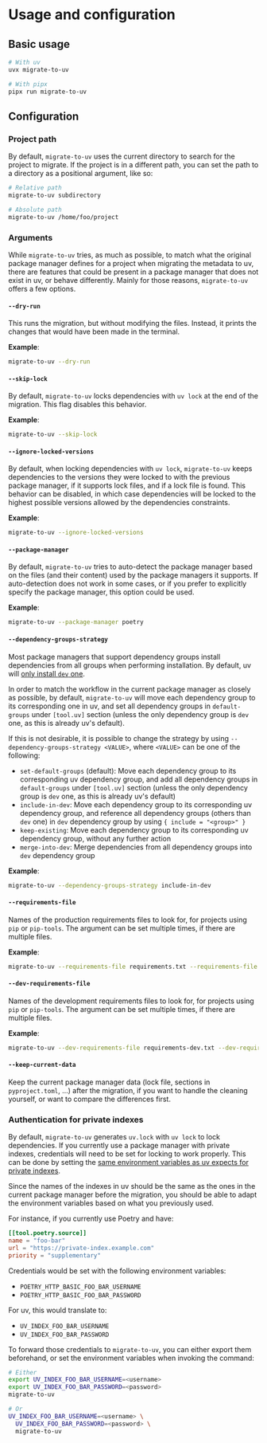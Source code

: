 # Usage and configuration

## Basic usage

```bash
# With uv
uvx migrate-to-uv

# With pipx
pipx run migrate-to-uv
```

## Configuration

### Project path

By default, `migrate-to-uv` uses the current directory to search for the project to migrate. If the project is in a
different path, you can set the path to a directory as a positional argument, like so:

```bash
# Relative path
migrate-to-uv subdirectory

# Absolute path
migrate-to-uv /home/foo/project
```

### Arguments

While `migrate-to-uv` tries, as much as possible, to match what the original package manager defines for a project
when migrating the metadata to uv, there are features that could be present in a package manager that does not exist in
uv, or behave differently. Mainly for those reasons, `migrate-to-uv` offers a few options.

#### `--dry-run`

This runs the migration, but without modifying the files. Instead, it prints the changes that would have been made in
the terminal.

**Example**:

```bash
migrate-to-uv --dry-run
```

#### `--skip-lock`

By default, `migrate-to-uv` locks dependencies with `uv lock` at the end of the migration. This flag disables this
behavior.

**Example**:

```bash
migrate-to-uv --skip-lock
```

#### `--ignore-locked-versions`

By default, when locking dependencies with `uv lock`, `migrate-to-uv` keeps dependencies to the versions they were
locked to with the previous package manager, if it supports lock files, and if a lock file is found. This behavior can
be disabled, in which case dependencies will be locked to the highest possible versions allowed by the dependencies
constraints.

**Example**:

```bash
migrate-to-uv --ignore-locked-versions
```

#### `--package-manager`

By default, `migrate-to-uv` tries to auto-detect the package manager based on the files (and their content) used by the
package managers it supports. If auto-detection does not work in some cases, or if you prefer to explicitly specify the
package manager, this option could be used.

**Example**:

```bash
migrate-to-uv --package-manager poetry
```

#### `--dependency-groups-strategy`

Most package managers that support dependency groups install dependencies from all groups when performing installation.
By default, uv will [only install `dev` one](https://docs.astral.sh/uv/concepts/projects/dependencies/#default-groups).

In order to match the workflow in the current package manager as closely as possible, by default, `migrate-to-uv` will
move each dependency group to its corresponding one in uv, and set all dependency groups in `default-groups` under
`[tool.uv]` section (unless the only dependency group is `dev` one, as this is already uv's default).

If this is not desirable, it is possible to change the strategy by using `--dependency-groups-strategy <VALUE>`, where
`<VALUE>` can be one of the following:

- `set-default-groups` (default): Move each dependency group to its corresponding uv dependency group, and add all
  dependency groups in `default-groups` under `[tool.uv]` section (unless the only dependency group is `dev` one, as
  this is already uv's default)
- `include-in-dev`:  Move each dependency group to its corresponding uv dependency group, and reference all dependency
  groups (others than `dev` one) in `dev` dependency group by using `{ include = "<group>" }`
- `keep-existing`: Move each dependency group to its corresponding uv dependency group, without any further action
- `merge-into-dev`: Merge dependencies from all dependency groups into `dev` dependency group

**Example**:

```bash
migrate-to-uv --dependency-groups-strategy include-in-dev
```

#### `--requirements-file`

Names of the production requirements files to look for, for projects using `pip` or `pip-tools`. The argument can be set
multiple times, if there are multiple files.

**Example**:

```bash
migrate-to-uv --requirements-file requirements.txt --requirements-file more-requirements.txt
```

#### `--dev-requirements-file`

Names of the development requirements files to look for, for projects using `pip` or `pip-tools`. The argument can be
set multiple times, if there are multiple files.

**Example**:

```bash
migrate-to-uv --dev-requirements-file requirements-dev.txt --dev-requirements-file requirements-docs.txt
```

#### `--keep-current-data`

Keep the current package manager data (lock file, sections in `pyproject.toml`, ...) after the migration, if you want to
handle the cleaning yourself, or want to compare the differences first.

### Authentication for private indexes

By default, `migrate-to-uv` generates `uv.lock` with `uv lock` to lock dependencies. If you currently use a package
manager with private indexes, credentials will need to be set for locking to work properly. This can be done by setting
the [same environment variables as uv expects for private indexes](https://docs.astral.sh/uv/configuration/indexes/#providing-credentials).

Since the names of the indexes in uv should be the same as the ones in the current package manager before the migration,
you should be able to adapt the environment variables based on what you previously used.

For instance, if you currently use Poetry and have:

```toml
[[tool.poetry.source]]
name = "foo-bar"
url = "https://private-index.example.com"
priority = "supplementary"
```

Credentials would be set with the following environment variables:

- `POETRY_HTTP_BASIC_FOO_BAR_USERNAME`
- `POETRY_HTTP_BASIC_FOO_BAR_PASSWORD`

For uv, this would translate to:

- `UV_INDEX_FOO_BAR_USERNAME`
- `UV_INDEX_FOO_BAR_PASSWORD`

To forward those credentials to `migrate-to-uv`, you can either export them beforehand, or set the environment variables
when invoking the command:

```bash
# Either
export UV_INDEX_FOO_BAR_USERNAME=<username>
export UV_INDEX_FOO_BAR_PASSWORD=<password>
migrate-to-uv

# Or
UV_INDEX_FOO_BAR_USERNAME=<username> \
  UV_INDEX_FOO_BAR_PASSWORD=<password> \
  migrate-to-uv
```
